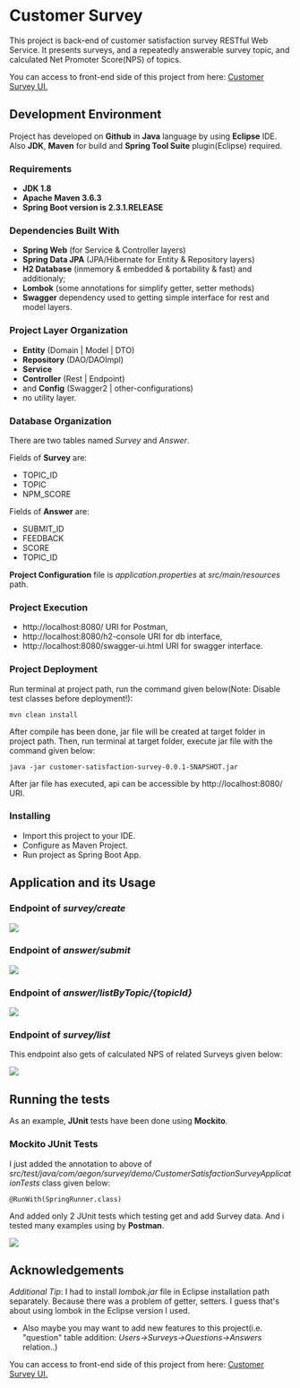 # Customer Survey

This project is back-end of customer satisfaction survey RESTful Web Service.
It presents surveys, and a repeatedly answerable survey topic, and calculated Net Promoter Score(NPS) of topics.

You can access to front-end side of this project from here: [Customer Survey UI.](https://github.com/yarlagaddajeevika/customer-survey-UI.git) 

## Development Environment

Project has developed on **Github** in **Java** language by using **Eclipse** IDE. Also **JDK**, **Maven** for build and **Spring Tool Suite** plugin(Eclipse) required.

### Requirements

* **JDK 1.8**
* **Apache Maven 3.6.3**
* **Spring Boot version is 2.3.1.RELEASE**

### Dependencies Built With

* **Spring Web** (for Service & Controller layers)
* **Spring Data JPA** (JPA/Hibernate for Entity & Repository layers)
* **H2 Database** (inmemory & embedded & portability & fast)
and additionaly;
* **Lombok** (some annotations for simplify getter, setter methods)
* **Swagger** dependency used to getting simple interface for rest and model layers.

### Project Layer Organization

* **Entity** (Domain | Model | DTO)
* **Repository** (DAO/DAOImpl)
* **Service**
* **Controller** (Rest | Endpoint)
* and **Config** (Swagger2 | other-configurations)
* no utility layer.

### Database Organization

There are two tables named *Survey* and *Answer*.

Fields of **Survey** are:
* TOPIC_ID
* TOPIC
* NPM_SCORE

Fields of **Answer** are:
* SUBMIT_ID
* FEEDBACK
* SCORE
* TOPIC_ID

**Project Configuration** file is *application.properties* at *src/main/resources* path.


### Project Execution

* http://localhost:8080/ URI for Postman,
* http://localhost:8080/h2-console URI for db interface, 
* http://localhost:8080/swagger-ui.html URI for swagger interface.

### Project Deployment

Run terminal at project path, run the command given below(Note: Disable test classes before deployment!):
```
mvn clean install
```
After compile has been done, jar file will be created at target folder in project path. Then, run terminal at target folder, execute jar file with the command given below:
```
java -jar customer-satisfaction-survey-0.0.1-SNAPSHOT.jar
```
After jar file has executed, api can be accessible by http://localhost:8080/ URI.

### Installing

* Import this project to your IDE.
* Configure as Maven Project.
* Run project as Spring Boot App.

## Application and its Usage

### Endpoint of *survey/create*
<img src="https://i.ibb.co/t8Xj4f1/create-survey.png">

### Endpoint of *answer/submit*
<img src="https://i.ibb.co/56JGn7V/submit-answer.png">

### Endpoint of *answer/listByTopic/{topicId}*
<img src="https://i.ibb.co/6FprMVL/list-answers-of-survey.png">

### Endpoint of *survey/list*
This endpoint also gets of calculated NPS of related Surveys given below:

<img src="https://i.ibb.co/2MDMHPb/survey-list.png">

## Running the tests

As an example, **JUnit** tests have been done using **Mockito**.

### Mockito JUnit Tests

I just added the annotation to above of *src/test/java/com/aegon/survey/demo/CustomerSatisfactionSurveyApplicationTests* class given below:

```
@RunWith(SpringRunner.class)
```
And added only 2 JUnit tests which testing get and add Survey data.
And i tested many examples using by **Postman**.

<img src="https://i.ibb.co/yqTF9h1/test.png">


## Acknowledgements

*Additional Tip*: I had to install *lombok.jar* file in Eclipse installation path separately. Because there was a problem of getter, setters. I guess that's about using lombok in the Eclipse version I used.

* Also maybe you may want to add new features to this project(i.e. "question" table addition: *Users->Surveys->Questions->Answers* relation..)


You can access to front-end side of this project from here: [Customer Survey UI.](https://github.com/yarlagaddajeevika/customer-survey-UI.git) 

